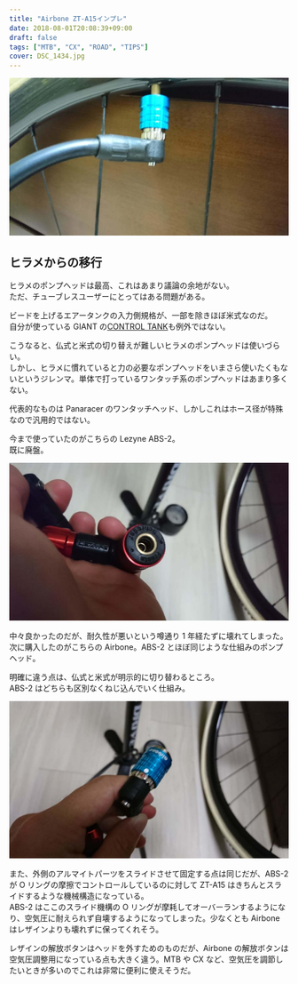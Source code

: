 ```yaml
---
title: "Airbone ZT-A15インプレ"
date: 2018-08-01T20:08:39+09:00
draft: false
tags: ["MTB", "CX", "ROAD", "TIPS"]
cover: DSC_1434.jpg
---
```


![image](DSC_1434.jpg)

## ヒラメからの移行

ヒラメのポンプヘッドは最高、これはあまり議論の余地がない。  
ただ、チューブレスユーザーにとってはある問題がある。

ビードを上げるエアータンクの入力側規格が、一部を除きほぼ米式なのだ。  
自分が使っている GIANT の[CONTROL TANK](https://www.giant.co.jp/giant18/acc_datail.php?p_id=A0000520)も例外ではない。

こうなると、仏式と米式の切り替えが難しいヒラメのポンプヘッドは使いづらい。  
しかし、ヒラメに慣れていると力の必要なポンプヘッドをいまさら使いたくもないというジレンマ。単体で打っているワンタッチ系のポンプヘッドはあまり多くない。

代表的なものは Panaracer のワンタッチヘッド、しかしこれはホース径が特殊なので汎用的ではない。

<linkBox isAmazonLink url="http://www.amazon.co.jp/exec/obidos/ASIN/B01EKOVX1G/gensobunya-22/ref=nosim/" />

今まで使っていたのがこちらの Lezyne ABS-2。  
既に廃盤。

![image](DSC_1433.jpg)

中々良かったのだが、耐久性が悪いという噂通り 1 年経たずに壊れてしまった。  
次に購入したのがこちらの Airbone。ABS-2 とほぼ同じような仕組みのポンプヘッド。

<linkBox isAmazonLink url="http://www.amazon.co.jp/exec/obidos/ASIN/B072LTF86P/gensobunya-22/ref=nosim/" />

明確に違う点は、仏式と米式が明示的に切り替わるところ。  
ABS-2 はどちらも区別なくねじ込んでいく仕組み。

![image](DSC_1431.jpg)

また、外側のアルマイトパーツをスライドさせて固定する点は同じだが、ABS-2 が O リングの摩擦でコントロールしているのに対して ZT-A15 はきちんとスライドするような機械構造になっている。  
ABS-2 はここのスライド機構の O リングが摩耗してオーバーランするようになり、空気圧に耐えられず自壊するようになってしまった。少なくとも Airbone はレザインよりも壊れずに保ってくれそう。

レザインの解放ボタンはヘッドを外すためのものだが、Airbone の解放ボタンは空気圧調整用になっている点も大きく違う。MTB や CX など、空気圧を調節したいときが多いのでこれは非常に便利に使えそうだ。

<linkBox isAmazonLink url="http://www.amazon.co.jp/exec/obidos/ASIN/B01G1O3JCY/gensobunya-22/ref=nosim/" />
